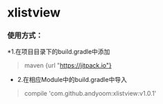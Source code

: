 # xlistview

### 使用方式：
*1.在项目目录下的build.gradle中添加
> maven {url "https://jitpack.io"}
* 2.在相应Module中的build.gradle中导入
> compile 'com.github.andyoom:xlistview:v1.0.1'
